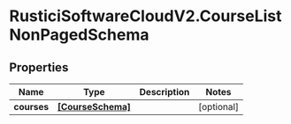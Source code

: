 # RusticiSoftwareCloudV2.CourseListNonPagedSchema

## Properties
Name | Type | Description | Notes
------------ | ------------- | ------------- | -------------
**courses** | [**[CourseSchema]**](CourseSchema.md) |  | [optional] 


